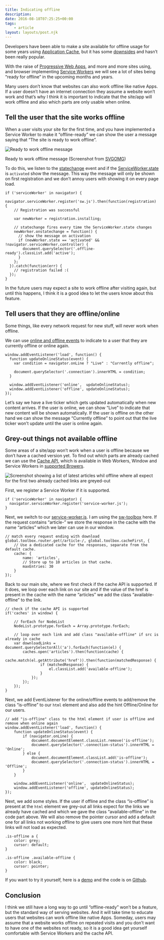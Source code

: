 ```yaml
---
title: Indicating offline
description: 
date: 2016-08-18T07:25:25+00:00
tags:
    - article
layout: layouts/post.njk
---
```


Developers have been able to make a site available for offline usage for some years using [Application Cache](https://developer.mozilla.org/en-US/docs/Web/HTML/Using_the_application_cache), but it has some [downsides](http://alistapart.com/article/application-cache-is-a-douchebag) and hasn’t been really popular.

With the raise of [Progressive Web Apps](https://developers.google.com/web/progressive-web-apps/), and more and more sites using, and browser implementing [Service Workers](https://www.w3.org/TR/service-workers/) we will see a lot of sites being “ready for offline” in the upcoming months and years.

Many users don’t know that websites can also work offline like native Apps. If a user doesn’t have an internet connection they assume a website won’t work and that’s why I think it is important to indicate that the site/app will work offline and also which parts are only usable when online.

Tell the user that the site works offline
-----------------------------------------------------------------------------------------

When a user visits your site for the first time, and you have implemented a Service Worker to make it “offline-ready” we can show the user a message saying that “The site is ready to work offline”.

![Ready to work offline message](https://justmarkup.com/log/wp-content/uploads/2016/08/Bildschirmfoto-vom-2016-08-16-182733.png)

Ready to work offline message (Screenshot from [SVGOMG](https://jakearchibald.github.io/svgomg/))

To do this, we listen to the [statechange](https://developer.mozilla.org/en-US/docs/Web/API/ServiceWorker/onstatechange) event and if the [ServiceWorker.state](https://developer.mozilla.org/en-US/docs/Web/API/ServiceWorker/state) is `activated` show the message. This way the message will only be shown on first registration and we don’t annoy users with showing it on every page load.

    if ('serviceWorker' in navigator) {
      navigator.serviceWorker.register('sw.js').then(function(registration) {
        // Registration was successful
        
        var newWorker = registration.installing;
        
        // statechange fires every time the ServiceWorker.state changes
        newWorker.onstatechange = function() {
          // show the message on activation
          if (newWorker.state == 'activated' && !navigator.serviceWorker.controller) {
            document.querySelector('.offline-ready').classList.add('active');
          }
        };
      }).catch(function(err) {
        // registration failed :(
      });
    }

In the future users may expect a site to work offline after visiting again, but until this happens, I think it is a good idea to let the users know about this feature.

Tell users that they are offline/online
----------------------------------------------------------------------------------

Some things, like every network request for new stuff, will never work when offline.

We can use [online and offline events](https://developer.mozilla.org/en/docs/Online_and_offline_events) to indicate to a user that they are currently offline or online again.

    window.addEventListener('load', function() {
      function updateOnlineStatus(event) {
        var condition = navigator.onLine ? "Live" : "Currently offline";
    
        document.querySelector('.connection').innerHTML = condition;
      }
    
      window.addEventListener('online',  updateOnlineStatus);
      window.addEventListener('offline', updateOnlineStatus);
    });

Let’s say we have a live ticker which gets updated automatically when new content arrives. If the user is online, we can show “Live” to indicate that new content will be shown automatically. If the user is offline on the other hand we can show the message “Currently offline” to point out that the live ticker won’t update until the user is online again.

Grey-out things not available offline
---------------------------------------------------------------------------------

Some areas of a site/app won’t work when a user is offline because we don’t have a cached version yet. To find out which parts are already cached we can use the [Cache API](https://davidwalsh.name/cache), which is available in Web Workers, Window and Service Workers in [supported Browers](https://nolanlawson.github.io/html5workertest/).

![Screenshot showing a list of latest articles whil offline where all expect for the first two already cached links are greyed-out](https://justmarkup.com/log/wp-content/uploads/2016/08/Grey-out-non-cached-elements.png)

First, we register a Service Worker if it is supported.

    if ('serviceWorker' in navigator) {
      navigator.serviceWorker.register('service-worker.js');
    }

Next, we switch to our [service-worker.js](https://github.com/justmarkup/demos/blob/gh-pages/indicating-offline/service-worker.js). I am using the [sw-toolbox](https://github.com/GoogleChrome/sw-toolbox) here. If the request contains “article-” we store the response in the cache with the name “articles” which we later can use in our window.

    // match every request ending with download
    global.toolbox.router.get(/article-/, global.toolbox.cacheFirst, {
    	// Use a dedicated cache for the responses, separate from the default cache.
    	cache: {
    		name: 'articles',
    		// Store up to 10 articles in that cache.
    		maxEntries: 30
    	}
    });

Back to our main site, where we first check if the cache API is supported. If it does, we loop over each link on our site and if the value of the href is present in the cache with the name “articles” we add the class “available-offline” to the link.

    // check if the cache API is supported
    if('caches' in window) {
    
    	// forEach for NodeList
    	NodeList.prototype.forEach = Array.prototype.forEach;
    
    	// loop over each link and add class "available-offline" if src is already in cache
    	var downloadLinks = document.querySelectorAll('a').forEach(function(el) {
    		caches.open('articles').then(function(cache) { 
    			cache.match(el.getAttribute('href')).then(function(matchedResponse) {
    				if (matchedResponse) {
    					el.classList.add('available-offline');
    				}
    			});	
    		});
    	});
    }

Next, we add EventListener for the online/offline events to add/remove the class “is-offline” to our `html` element and also add the hint Offline/Online for our users.

    // add "is-offline" class to the html element if user is offline and remove when online again
    window.addEventListener('load', function() {
    	function updateOnlineStatus(event) {
    		if (navigator.onLine) {
    			document.documentElement.classList.remove('is-offline');
    			document.querySelector('.connection-status').innerHTML = 'Online';
    		} else {
    			document.documentElement.classList.add('is-offline');
    			document.querySelector('.connection-status').innerHTML = 'Offline';
    		}
    	}
    
    	window.addEventListener('online',  updateOnlineStatus);
    	window.addEventListener('offline', updateOnlineStatus);
    });

Next, we add some styles. If the user if offline and the class “is-offline” is present at the `html` element we grey-out all links expect for the links we already have cached and which we gave the class “available-offline” in the code part above. We will also remove the pointer cursor and add a default one for all links not working offline to give users one more hint that these links will not load as expected.

    .is-offline a {
    	color: grey;
    	cursor: default;
    }
    
    .is-offline .available-offline {
    	color: black;
    	cursor: pointer;
    }
    

If you want to try it yourself, here is a [demo](https://justmarkup.github.io/demos/indicating-offline/) and the code is on [Github](https://github.com/justmarkup/demos/tree/gh-pages/indicating-offline).

Conclusion
---------------------------

I think we still have a long way to go until “offline-ready” won’t be a feature, but the standard way of serving websites. And it will take time to educate users that websites can work offline like native Apps. Someday, users may assume that a website works offline on repeated visits and you don’t want to have one of the websites not ready, so it is a good idea get yourself comfortable with Service Workers and the cache API.